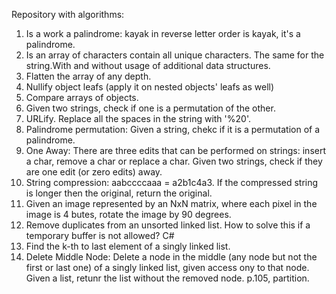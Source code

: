 Repository with algorithms:

1. Is a work a palindrome: kayak in reverse letter order is kayak, it's a palindrome.
2. Is an array of characters contain all unique characters. The same for the string.With and without usage of additional data structures.
3. Flatten the array of any depth.
4. Nullify object leafs (apply it on nested objects' leafs as well)
5. Compare arrays of objects.
6. Given two strings, check if one is a permutation of the other.
7. URLify. Replace all the spaces in the string with '%20'. 
8. Palindrome permutation: Given a string, chekc if it is a permutation of a palindrome. 
9. One Away: There are three edits that can be performed on strings: insert a char, remove a char or replace a char. Given two strings, check if they are one edit (or zero edits) away.
10. String compression: aabccccaaa = a2b1c4a3. If the compressed string is longer then the original, return the original.
11. Given an image represented by an NxN matrix, where each pixel in the image is 4 butes, rotate the image by 90 degrees.
12. Remove duplicates from an unsorted linked list. How to solve this if a temporary buffer is not allowed? C#
13. Find the k-th to last element of a singly linked list.
14.  Delete Middle Node: Delete a node in the middle (any node but not the first or last one) of a singly linked list, given access ony to that node. Given a list, retunr the list without the removed node.
p.105, partition. 
